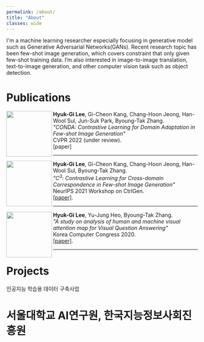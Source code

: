```yaml
---
permalink: /about/
title: "About"
classes: wide
---
```


I'm a machine learning researcher especially focusing in generative model such as Generative Adversarial Networks(GANs). Recent research topic has been few-shot image generation, which covers constraint that only given few-shot training data. I’m also interested in image-to-image translation, text-to-image generation, and other computer vision task such as object detection.


# Publications

<img align="left" src="https://user-images.githubusercontent.com/46648096/147867923-47f1980e-3e93-4797-bebe-161db379be91.png" height="120" width="120"/> __Hyuk-Gi Lee__, Gi-Cheon Kang, Chang-Hoon Jeong, Han-Wool Sul, Jun-Suk Park, Byoung-Tak Zhang.   
*"CONDA: Contrastive Learning for Domain Adaptation in Few-shot Image Generation"*    
CVPR 2022 (under review).     
[paper]     
           
           
---

<img align="left" src="https://user-images.githubusercontent.com/46648096/147867917-541ee899-4386-4cbe-afbf-14cd35de69e0.png" height="120" width="120"/> __Hyuk-Gi Lee__, Gi-Cheon Kang, Chang-Hoon Jeong, Han-Wool Sul, Byoung-Tak Zhang.  
*"C<sup>3</sup>:  Contrastive Learning for Cross-domain Correspondence in Few-shot Image Generation"*    
NeurIPS 2021 Workshop on CtrlGen.   
[[paper]](https://github.com/komkmm/komkmm.github.io/blob/master/assets/paper/NIPS_Workshop_camera_ready.pdf).  
    
    
---

<img align="left" src="https://user-images.githubusercontent.com/46648096/147867903-eefe63c4-add5-4ba0-8081-3f2c862ec1d5.png" height="120" width="120"/> __Hyuk-Gi Lee__, Yu-Jung Heo, Byoung-Tak Zhang.  
*"A study on analysis of human and machine visual attention map for Visual Question Answering"*  
Korea Computer Congress 2020.  
[[paper]](https://github.com/komkmm/komkmm.github.io/blob/master/assets/paper/KCC2020_HGLeeHZ.pdf).   
    
      
---

# Projects

인공지능 학습용 데이터 구축사업
# 서울대학교 AI연구원, 한국지능정보사회진흥원
